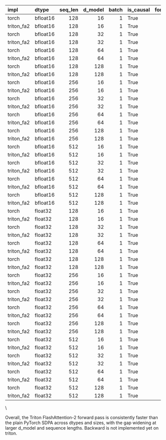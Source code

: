 | impl       | dtype    |   seq_len |   d_model |   batch | is_causal   |   forward_ms_mean |   forward_ms_std |   backward_ms_mean |   backward_ms_std |   e2e_ms_mean |   e2e_ms_std |
|:-----------|:---------|----------:|----------:|--------:|:------------|------------------:|-----------------:|-------------------:|------------------:|--------------:|-------------:|
| torch      | bfloat16 |       128 |        16 |       1 | True        |            0.3546 |           0.0038 |             0.3592 |            0.0097 |        0.8115 |       0.1716 |
| triton_fa2 | bfloat16 |       128 |        16 |       1 | True        |            0.0975 |           0.003  |             0.3529 |            0.0383 |        0.5433 |       0.075  |
| torch      | bfloat16 |       128 |        32 |       1 | True        |            0.155  |           0.0192 |             0.3839 |            0.0336 |        0.7809 |       0.1552 |
| triton_fa2 | bfloat16 |       128 |        32 |       1 | True        |            0.0754 |           0.0221 |             0.4025 |            0.0191 |        0.5255 |       0.0484 |
| torch      | bfloat16 |       128 |        64 |       1 | True        |            0.158  |           0.0118 |             0.3723 |            0.0203 |        0.6531 |       0.1549 |
| triton_fa2 | bfloat16 |       128 |        64 |       1 | True        |            0.1506 |           0.1185 |             0.4239 |            0.0417 |        0.527  |       0.0303 |
| torch      | bfloat16 |       128 |       128 |       1 | True        |            0.1536 |           0.0137 |             0.3648 |            0.0251 |        0.87   |       0.2235 |
| triton_fa2 | bfloat16 |       128 |       128 |       1 | True        |            0.103  |           0.0304 |             0.522  |            0.194  |        0.601  |       0.0437 |
| torch      | bfloat16 |       256 |        16 |       1 | True        |            0.1768 |           0.0474 |             0.3656 |            0.0234 |        0.6326 |       0.1314 |
| triton_fa2 | bfloat16 |       256 |        16 |       1 | True        |            0.0697 |           0.0019 |             0.4431 |            0.0507 |        0.6836 |       0.1006 |
| torch      | bfloat16 |       256 |        32 |       1 | True        |            0.157  |           0.011  |             0.4421 |            0.1053 |        0.6377 |       0.1207 |
| triton_fa2 | bfloat16 |       256 |        32 |       1 | True        |            0.0894 |           0.0287 |             0.5187 |            0.1725 |        0.6976 |       0.1594 |
| torch      | bfloat16 |       256 |        64 |       1 | True        |            0.157  |           0.0085 |             0.4307 |            0.1002 |        0.6681 |       0.0962 |
| triton_fa2 | bfloat16 |       256 |        64 |       1 | True        |            0.077  |           0.0067 |             0.3928 |            0.0184 |        0.6231 |       0.0966 |
| torch      | bfloat16 |       256 |       128 |       1 | True        |            0.166  |           0.0081 |             0.4192 |            0.1073 |        0.5934 |       0.0107 |
| triton_fa2 | bfloat16 |       256 |       128 |       1 | True        |            0.1104 |           0.0623 |             0.4424 |            0.0564 |        0.665  |       0.1634 |
| torch      | bfloat16 |       512 |        16 |       1 | True        |            0.1582 |           0.0086 |             0.4407 |            0.1014 |        0.8657 |       0.1276 |
| triton_fa2 | bfloat16 |       512 |        16 |       1 | True        |            0.0835 |           0.0074 |             0.6892 |            0.1252 |        0.5221 |       0.0372 |
| torch      | bfloat16 |       512 |        32 |       1 | True        |            0.1641 |           0.0211 |             0.4933 |            0.0677 |        0.7703 |       0.2336 |
| triton_fa2 | bfloat16 |       512 |        32 |       1 | True        |            0.0897 |           0.01   |             0.5645 |            0.1462 |        0.6546 |       0.1934 |
| torch      | bfloat16 |       512 |        64 |       1 | True        |            0.1586 |           0.0078 |             0.4366 |            0.1339 |        0.6608 |       0.1128 |
| triton_fa2 | bfloat16 |       512 |        64 |       1 | True        |            0.0927 |           0.0062 |             0.3932 |            0.0129 |        0.5015 |       0.0088 |
| torch      | bfloat16 |       512 |       128 |       1 | True        |            0.1749 |           0.0218 |             0.4119 |            0.0724 |        0.7403 |       0.1557 |
| triton_fa2 | bfloat16 |       512 |       128 |       1 | True        |            0.1058 |           0.0042 |             0.4096 |            0.0183 |        0.6634 |       0.1687 |
| torch      | float32  |       128 |        16 |       1 | True        |            0.1595 |           0.0122 |             0.3656 |            0.0503 |        0.5638 |       0.0168 |
| triton_fa2 | float32  |       128 |        16 |       1 | True        |            0.1144 |           0.0079 |             0.4547 |            0.1194 |        0.6195 |       0.0786 |
| torch      | float32  |       128 |        32 |       1 | True        |            0.1544 |           0.0119 |             0.3812 |            0.0805 |        0.7054 |       0.2287 |
| triton_fa2 | float32  |       128 |        32 |       1 | True        |            0.0761 |           0.0084 |             0.3948 |            0.0208 |        0.4987 |       0.0155 |
| torch      | float32  |       128 |        64 |       1 | True        |            0.2143 |           0.0599 |             0.3784 |            0.0758 |        0.6027 |       0.0621 |
| triton_fa2 | float32  |       128 |        64 |       1 | True        |            0.0858 |           0.018  |             0.3934 |            0.018  |        0.5333 |       0.0285 |
| torch      | float32  |       128 |       128 |       1 | True        |            0.179  |           0.0656 |             0.3636 |            0.0348 |        0.6468 |       0.1368 |
| triton_fa2 | float32  |       128 |       128 |       1 | True        |            0.1366 |           0.0227 |             0.4839 |            0.1038 |        0.5661 |       0.1235 |
| torch      | float32  |       256 |        16 |       1 | True        |            0.1555 |           0.0077 |             0.4467 |            0.0825 |        0.7354 |       0.1763 |
| triton_fa2 | float32  |       256 |        16 |       1 | True        |            0.0815 |           0.0332 |             0.402  |            0.0277 |        0.651  |       0.2017 |
| torch      | float32  |       256 |        32 |       1 | True        |            0.2344 |           0.0967 |             0.3556 |            0.0185 |        0.5745 |       0.0098 |
| triton_fa2 | float32  |       256 |        32 |       1 | True        |            0.0725 |           0.0009 |             0.4427 |            0.0565 |        0.575  |       0.0973 |
| torch      | float32  |       256 |        64 |       1 | True        |            0.1683 |           0.0234 |             0.4141 |            0.0469 |        0.6404 |       0.033  |
| triton_fa2 | float32  |       256 |        64 |       1 | True        |            0.0776 |           0.0035 |             0.4028 |            0.0148 |        0.577  |       0.0719 |
| torch      | float32  |       256 |       128 |       1 | True        |            0.1768 |           0.0356 |             0.5274 |            0.2045 |        0.6935 |       0.1376 |
| triton_fa2 | float32  |       256 |       128 |       1 | True        |            0.0842 |           0.0032 |             0.4367 |            0.0605 |        0.5794 |       0.0751 |
| torch      | float32  |       512 |        16 |       1 | True        |            0.16   |           0.012  |             0.3813 |            0.0426 |        0.8128 |       0.2043 |
| triton_fa2 | float32  |       512 |        16 |       1 | True        |            0.0833 |           0.0157 |             0.4524 |            0.0516 |        0.7446 |       0.2492 |
| torch      | float32  |       512 |        32 |       1 | True        |            0.1584 |           0.007  |             0.4268 |            0.1038 |        0.8878 |       0.1247 |
| triton_fa2 | float32  |       512 |        32 |       1 | True        |            0.0875 |           0.008  |             0.4002 |            0.0152 |        0.7203 |       0.1334 |
| torch      | float32  |       512 |        64 |       1 | True        |            0.1604 |           0.0084 |             0.4059 |            0.0922 |        0.7468 |       0.1725 |
| triton_fa2 | float32  |       512 |        64 |       1 | True        |            0.1005 |           0.0071 |             0.4153 |            0.0225 |        0.522  |       0.0174 |
| torch      | float32  |       512 |       128 |       1 | True        |            0.1647 |           0.0053 |             0.5235 |            0.2316 |        0.7731 |       0.208  |
| triton_fa2 | float32  |       512 |       128 |       1 | True        |            0.1095 |           0.0065 |             0.3955 |            0.0163 |        0.5775 |       0.1015 |
\

Overall, the Triton FlashAttention-2 forward pass is consistently faster than the plain PyTorch SDPA across dtypes and sizes, with the gap widening at larger d_model and sequence lengths. Backward is not implemented yet on triton.